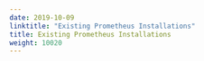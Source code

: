 ```yaml
---
date: 2019-10-09
linktitle: "Existing Prometheus Installations"
title: Existing Prometheus Installations
weight: 10020
---
```

